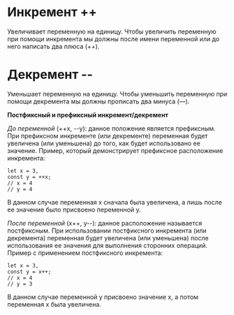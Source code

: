 # Инкремент ++
Увеличивает переменную на единицу.
Чтобы увеличить переменную при помощи инкремента мы должны после имени переменной или до него написать два плюса (++).

# Декремент --
Уменьшает переменную на единицу.
Чтобы уменьшить переменную при помощи декремента мы должны прописать два минуса (—).

**Постфиксный и префиксный инкремент/декремент**

*До переменной* (++x, --y): данное положение является префиксным. 
При префиксном инкременте (или декременте) переменная будет увеличена (или уменьшена) до того, как будет использовано ее значение.
Пример, который демонстрирует префиксное расположение инкремента:

```
let x = 3,
const y = ++x; 
// x = 4
// y = 4
```
В данном случае переменная x сначала была увеличена, а лишь после ее значение было присвоено переменной y.


*После переменной* (x++, y--): данное расположение называется постфиксным. 
При использовании постфиксного инкремента (или декремента) переменная будет увеличена (или уменьшена) после использования ее значения для выполнения сторонних операций.
Пример с применением постфиксного инкремента:

```
let x = 3,
const y = x++; 
// x = 4
// y = 3
```
В данном случае переменной y присвоено значение x, а потом переменная x была увеличена.
